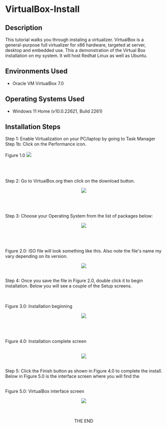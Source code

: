 <h1>VirtualBox-Install</h1>



<h2>Description</h2>
This tutorial walks you through instaling a virtualizer. 
VirtualBox is a general-purpose full virtualizer for x86 hardware, targeted at server, desktop and embedded use. This a demonstration of the Virtual Box installation on my system. It will host Redhat Linux as well as Ubuntu.
<br />

<h2>Environments Used</h2>

- Oracle VM VirtualBox 7.0

<h2>Operating Systems Used</h2>

- Windows 11 Home (v10.0.22621, Build 2261)

<h2>Installation Steps</h2>  
Step 1: Enable Virtualization on your PC/laptop by going to Task Manager
Step 1b: Click on the Performance icon. 
<br />
<br />
Figure 1.0
<img src = "https://github.com/joshmadakor1/joshmadakor1/assets/141186669/c64e9e95-2331-4d8e-b905-ff7b45c6666e"/>
<br />
<br />
<br />
<br />
 
Step 2: Go to VirtualBox.org then click on the download button.

<p align="center">
<img src = "https://github.com/sharontechnical2022/Virtual-Box-Install/assets/141186669/8c4b6983-6606-4c59-844d-a3c449e91e31"/>
<br />
<br />
<br />
<br />

Step 3: Choose your Operating System from the list of packages below:
<p align="center">

<img src = "https://github.com/sharontechnical2022/Virtual-Box-Install/assets/141186669/7a7b7b96-f942-4196-bff5-919586baf723"/>
<br />
<br />
<br />
<br />

Figure 2.0: ISO file will look something like this. Also note the file's name my vary depending on its version.
<p align="center">

<img src = "https://github.com/sharontechnical2022/Virtual-Box-Install/assets/141186669/e9413d88-0fca-4dad-99eb-0447b3872879"/>
<br />
<br />


Step 4: Once you save the file in Figure 2.0, double click it to begin installation. Below you will see a couple of the Setup screens.  
<br />
<br />

Figure 3.0: Installation beginning
 <p align="center">

<img src ="https://github.com/sharontechnical2022/Virtual-Box-Install/assets/141186669/187aaaed-d7db-4875-a815-fea2c9de36f6"/>
<br />
<br />
<br />
<br />

  

Figure 4.0: Installation complete screen
<p align="center">
<b></b> <br/>
<img src ="https://github.com/sharontechnical2022/Virtual-Box-Install/assets/141186669/e670a60c-5ce8-4ce9-bb06-739aa8ad0bb5"/>
<br />
<br />

 
Step 5: Click the Finish button as shown in Figure 4.0 to complete the install. Below in Figure 5.0 is the interface screen  where you will find the 
<br />
<br />

Figure 5.0: VirtualBox interface screen
<p align="center">
<img src ="https://github.com/sharontechnical2022/Virtual-Box-Install/assets/141186669/a6563c9d-9e87-4b83-90d5-a4fea9ad8738"/>
<br />
<br />
<p align="center">
<b></b> <br/> THE END </b>
<br />
<br />




